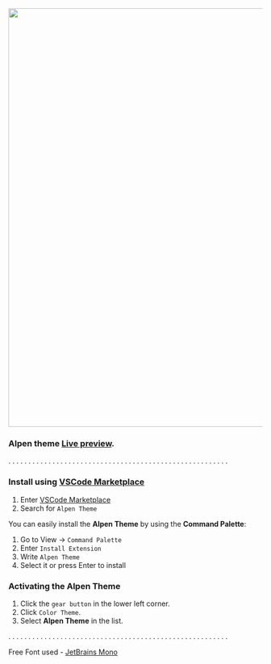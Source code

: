 <img width="830px" src="https://vscodethemes.com/e/yoko-luxelego.alpen/alpen.svg?language=javascript">

 ### Alpen theme [Live preview](https://vscodethemes.com/e/yoko-luxelego.alpen/alpen?language=javascript).

. . . . . . . . . . . . . . . . . . . . . . . . . . . . . . . . . . . . . . . . . . . . . . . . . . . . . . . 

### Install using [VSCode Marketplace](https://marketplace.visualstudio.com/items?itemName=Yoko-Luxelego.alpen)

1. Enter [VSCode Marketplace](https://marketplace.visualstudio.com/items?itemName=Yoko-Luxelego.alpen)
2. Search for `Alpen Theme`

You can easily install the **Alpen Theme** by using the **Command Palette**:

1. Go to View -> `Command Palette`
2. Enter `Install Extension`
3. Write `Alpen Theme`
4. Select it or press Enter to install

### Activating the Alpen Theme

1. Click the `gear button` in the lower left corner.
2. Click `Color Theme`.
3. Select **Alpen Theme** in the list.

. . . . . . . . . . . . . . . . . . . . . . . . . . . . . . . . . . . . . . . . . . . . . . . . . . . . . . .

Free Font used - [JetBrains Mono](https://www.jetbrains.com/lp/mono/)
